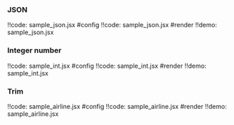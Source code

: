 

### JSON

!!code: sample_json.jsx #config
!!code: sample_json.jsx #render
!!demo: sample_json.jsx

### Integer number

!!code: sample_int.jsx #config
!!code: sample_int.jsx #render
!!demo: sample_int.jsx

### Trim

!!code: sample_airline.jsx #config
!!code: sample_airline.jsx #render
!!demo: sample_airline.jsx




